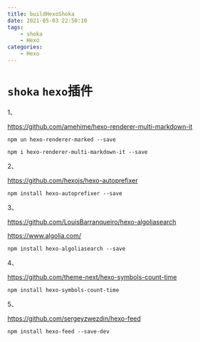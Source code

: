 ```yaml
---
title: buildHexoShoka
date: 2021-05-03 22:50:10
tags: 
    - shoka
    - Hexo
categories:
    - Hexo
---
```



# `shoka` `hexo`插件

1、

https://github.com/amehime/hexo-renderer-multi-markdown-it

```
npm un hexo-renderer-marked --save

npm i hexo-renderer-multi-markdown-it --save
```

2、

https://github.com/hexojs/hexo-autoprefixer

```
npm install hexo-autoprefixer --save
```

3、

https://github.com/LouisBarranqueiro/hexo-algoliasearch

https://www.algolia.com/

```
npm install hexo-algoliasearch --save
```

4、

https://github.com/theme-next/hexo-symbols-count-time

```
npm install hexo-symbols-count-time
```

5、

https://github.com/sergeyzwezdin/hexo-feed

```
npm install hexo-feed --save-dev
```
